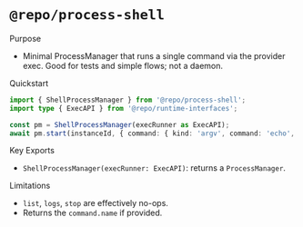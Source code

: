 # `@repo/process-shell`

Purpose
- Minimal ProcessManager that runs a single command via the provider exec. Good for tests and simple flows; not a daemon.

Quickstart
```ts
import { ShellProcessManager } from '@repo/process-shell';
import type { ExecAPI } from '@repo/runtime-interfaces';

const pm = ShellProcessManager(execRunner as ExecAPI);
await pm.start(instanceId, { command: { kind: 'argv', command: 'echo', args: ['ok'] } });
```

Key Exports
- `ShellProcessManager(execRunner: ExecAPI)`: returns a `ProcessManager`.

Limitations
- `list`, `logs`, `stop` are effectively no-ops.
- Returns the `command.name` if provided.

